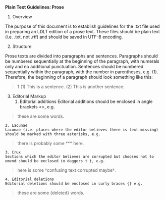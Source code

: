 **Plain Text Guidelines: Prose**

1.  Overview

The purpose of this document is to establish guidelines for the .txt file used in preparing an LDLT edition of a prose text. These files should be plain text (i.e. .txt, not .rtf) and should be saved in UTF-8 encoding.

2.  Structure

Prose texts are divided into paragraphs and sentences. Paragraphs should be numbered sequentially at the beginning of the paragraph, with numerals only and no additional punctuation. Sentences should be numbered sequentially within the paragraph, with the number in parentheses, e.g. (1). Therefore, the beginning of a paragraph should look something like this: 
>1 (1) This is a sentence. (2) This is another sentence.

3.  Editorial Markup
    1. Editorial additions 
    Editorial additions should be enclosed in angle brackets <>, e.g.
> these are some <added> words.

    2. Lacunae 
    Lacunae (i.e. places where the editor believes there is text missing) should be marked with three asterisks, e.g. 
> there is probably some \*\*\* here.

    3. Crux
    Sections which the editor believes are corrupted but chooses not to emend should be enclosed in daggers † †, e.g.
> here is some †confusing text corrupted maybe†.

    4. Editorial deletions
    Editorial deletions should be enclosed in curly braces {} e.g. 
> these are some \{deleted\} words.
